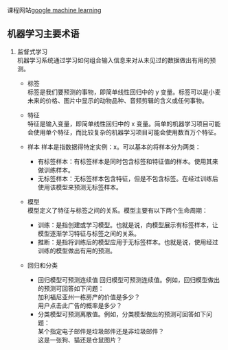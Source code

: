 课程网站[google machine learning ](https://developers.google.com)

## 机器学习主要术语  

1. 监督式学习       
    机器学习系统通过学习如何组合输入信息来对从未见过的数据做出有用的预测。

    * 标签      
        标签是我们要预测的事物，即简单线性回归中的 y 变量。标签可以是小麦未来的价格、图片中显示的动物品种、音频剪辑的含义或任何事物。
    
    * 特征      
        特征是输入变量，即简单线性回归中的 x 变量。简单的机器学习项目可能会使用单个特征，而比较复杂的机器学习项目可能会使用数百万个特征。

    * 样本
        样本是指数据得特定实例：x。可以基本的将样本分为两类：       
        * 有标签样本：有标签样本是同时包含标签和特征值的样本。使用其来做训练样本。
        * 无标签样本：无标签样本包含特征，但是不包含标签。在经过训练后使用该模型来预测无标签样本。
    
    * 模型      
        模型定义了特征与标签之间的关系。模型主要有以下两个生命周期：
        * 训练：是指创建或学习模型。也就是说，向模型展示有标签样本，让模型逐渐学习特征与标签之间的关系。
        * 推断：是指将训练后的模型应用于无标签样本。也就是说，使用经过训练的模型做出有用的预测。

    * 回归和分类
        * 回归模型可预测连续值
        回归模型可预测连续值。例如，回归模型做出的预测可回答如下问题：       
        加利福尼亚州一栋房产的价值是多少？      
        用户点击此广告的概率是多少？        
        * 分类模型可预测离散值。例如，分类模型做出的预测可回答如下问题：        
        某个指定电子邮件是垃圾邮件还是非垃圾邮件？      
        这是一张狗、猫还是仓鼠图片？        